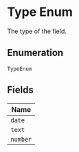 
# Type Enum

The type of the field.

## Enumeration

`TypeEnum`

## Fields

| Name |
|  --- |
| `date` |
| `text` |
| `number` |

